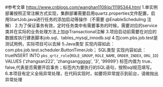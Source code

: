#参考文章
https://www.cnblogs.com/wanghan1109/p/11195344.html
1.单实例部署按照正常注解方式实现，集群部署需要启用quartz.properties文件配置，启用StartJob.java进行任务的添加启动等操作（不需要 @EnableScheduling 注解）
2.为了保证事务有效，定时任务类中有需要事务的时候，需要对应的service类并在实际的业务处理方法上加@Transactional注解
3.项目启动前需要在对应的数据库执行建表脚本job.sql、tables_mysql_innodb.sql
4.包com.pbs.job.test是测试用例，实际项目可以去掉
5.Java类型 实现内容如此：com.pbs.job.test.scheduler.ButtonTimerJob；
  SQL类型 实现内容如此：<transaction>true</transaction><sql>INSERT INTO `pbs_qrtz_role`(`ROLE_GROUP`, `ROLE_NAME`, `ORDER_INDEX`, `ORG_ID`) VALUES ('zhangsan222', 'zhangsanggggg', '3', '99999')</sql>
  标签<transaction></transaction>内值为 true、false,代表是否需要开启事务；标签<sql></sql>内为要执行的SQL语句，按照sql规范填写。
6.本项目有定义全局异常处理，在代码实现时，如要将异常提示到前台，请做抛出异常处理


